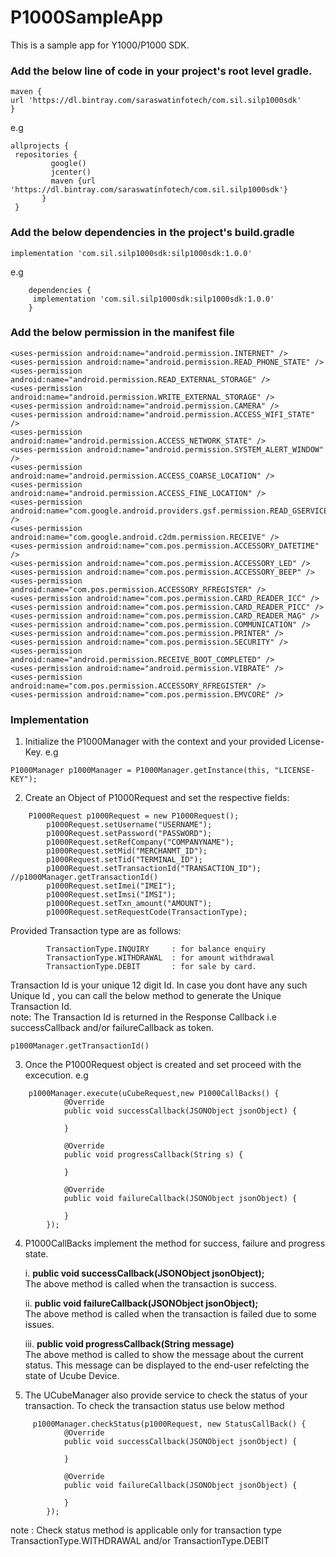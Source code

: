 # P1000SampleApp
This is a sample app for Y1000/P1000 SDK.

### Add the below line of code in your project's root level gradle.
    maven {
    url 'https://dl.bintray.com/saraswatinfotech/com.sil.silp1000sdk'
    }

 e.g 
 ```
 allprojects { 
  repositories {
          google()
          jcenter()
          maven {url 'https://dl.bintray.com/saraswatinfotech/com.sil.silp1000sdk'}
        }
  }
  ```
### Add the below dependencies in the project's build.gradle 
    implementation 'com.sil.silp1000sdk:silp1000sdk:1.0.0'
e.g
```
    dependencies {
	 implementation 'com.sil.silp1000sdk:silp1000sdk:1.0.0'
	}
 ```

### Add the below permission in the manifest file 

    <uses-permission android:name="android.permission.INTERNET" />
    <uses-permission android:name="android.permission.READ_PHONE_STATE" />
    <uses-permission android:name="android.permission.READ_EXTERNAL_STORAGE" />
    <uses-permission android:name="android.permission.WRITE_EXTERNAL_STORAGE" />
    <uses-permission android:name="android.permission.CAMERA" />
    <uses-permission android:name="android.permission.ACCESS_WIFI_STATE" />
    <uses-permission android:name="android.permission.ACCESS_NETWORK_STATE" />
    <uses-permission android:name="android.permission.SYSTEM_ALERT_WINDOW" />
    <uses-permission android:name="android.permission.ACCESS_COARSE_LOCATION" />
    <uses-permission android:name="android.permission.ACCESS_FINE_LOCATION" />
    <uses-permission android:name="com.google.android.providers.gsf.permission.READ_GSERVICES" />
    <uses-permission android:name="com.google.android.c2dm.permission.RECEIVE" />
    <uses-permission android:name="com.pos.permission.ACCESSORY_DATETIME" />
    <uses-permission android:name="com.pos.permission.ACCESSORY_LED" />
    <uses-permission android:name="com.pos.permission.ACCESSORY_BEEP" />
    <uses-permission android:name="com.pos.permission.ACCESSORY_RFREGISTER" />
    <uses-permission android:name="com.pos.permission.CARD_READER_ICC" />
    <uses-permission android:name="com.pos.permission.CARD_READER_PICC" />
    <uses-permission android:name="com.pos.permission.CARD_READER_MAG" />
    <uses-permission android:name="com.pos.permission.COMMUNICATION" />
    <uses-permission android:name="com.pos.permission.PRINTER" />
    <uses-permission android:name="com.pos.permission.SECURITY" />
    <uses-permission android:name="android.permission.RECEIVE_BOOT_COMPLETED" />
    <uses-permission android:name="android.permission.VIBRATE" />
    <uses-permission android:name="com.pos.permission.ACCESSORY_RFREGISTER" />
    <uses-permission android:name="com.pos.permission.EMVCORE" />


### Implementation
1. Initialize the P1000Manager with the context and your provided License-Key.
e.g
```
P1000Manager p1000Manager = P1000Manager.getInstance(this, "LICENSE-KEY");
```
2. Create an Object of P1000Request and set the respective fields:
```
    P1000Request p1000Request = new P1000Request();
        p1000Request.setUsername("USERNAME");
        p1000Request.setPassword("PASSWORD");
        p1000Request.setRefCompany("COMPANYNAME");
        p1000Request.setMid("MERCHANMT_ID");
        p1000Request.setTid("TERMINAL_ID");
        p1000Request.setTransactionId("TRANSACTION_ID"); //p1000Manager.getTransactionId()
        p1000Request.setImei("IMEI");
        p1000Request.setImsi("IMSI");
        p1000Request.setTxn_amount("AMOUNT");
        p1000Request.setRequestCode(TransactionType); 
```
Provided Transaction type are as follows:
```
    	TransactionType.INQUIRY 	: for balance enquiry
    	TransactionType.WITHDRAWAL	: for amount withdrawal
    	TransactionType.DEBIT		: for sale by card.
```
Transaction Id is your unique 12 digit Id. In case you dont have any such Unique Id , you can call the below method to generate the Unique Transaction Id.<br/>
note: The Transaction Id is returned in the Response Callback i.e successCallback and/or failureCallback as token.
```
p1000Manager.getTransactionId()
```
3. Once the P1000Request object is created and set proceed with the excecution.
e.g 
```
	p1000Manager.execute(uCubeRequest,new P1000CallBacks() {
            @Override
            public void successCallback(JSONObject jsonObject) {
                
            }

            @Override
            public void progressCallback(String s) {
              
            }

            @Override
            public void failureCallback(JSONObject jsonObject) {
               
            }
        });
```
4. P1000CallBacks implement the method for success, failure and progress state.
	
	i. 	**public void successCallback(JSONObject jsonObject);** <br>
			The above method is called when the transaction is success. 

 	ii. **public void failureCallback(JSONObject jsonObject);** <br>
 			The above method is called when the transaction is failed due to some issues.

 	iii. **public void progressCallback(String message)** <br>
 			The above method is called to show the message about the current status. This message can be displayed to the end-user refelcting the state of Ucube Device.
5. The UCubeManager also provide service to check the status of your transaction. To check the transaction status use below method

```
     p1000Manager.checkStatus(p1000Request, new StatusCallBack() {
            @Override
            public void successCallback(JSONObject jsonObject) {
              
            }

            @Override
            public void failureCallback(JSONObject jsonObject) {
            
            }
        });
```
note : Check status method is applicable only for transaction type TransactionType.WITHDRAWAL and/or TransactionType.DEBIT
